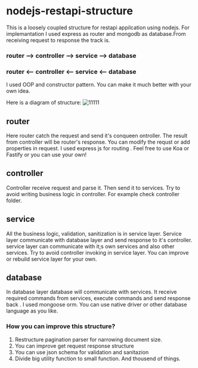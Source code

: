 # nodejs-restapi-structure

This is a loosely coupled structure for restapi appilcation using nodejs. For implemantation I used express as router and mongodb as database.From receiving request to response the track is.
### router --> controller --> service --> database
### router <-- controller <-- service <-- database

I used OOP and constructor pattern. You can make it much better with your own idea.

Here is a diagram of structure:
![11111](https://user-images.githubusercontent.com/117907109/206020988-1172006d-c9cf-498e-adaa-8f666ad87d68.png)


## router
Here router catch the request and send it's conqueen ontroller. The result from controller will be router's response. You can modify the requst or add properties in request. I used express js for routing . Feel free to use Koa or Fastify or you can use your own!


## controller
Controller receive request and parse it. Then send it to services. Try to avoid writing business logic in controller. For example check controller folder.

## service
All the business logic, validation, sanitization is in service layer. Service layer communicate with database layer and send response to it's controller. service layer can communicate with it;s own services and also other services. Try to avoid controller invoking in service layer. You can improve or rebuild service layer for your own.

## database
In database layer database will communicate with services. It receive required commands from services, execute commands and send response back . I used mongoose orm. You can use native driver or other database language as you like. 

### How you can improve this structure?
1. Restructure pagination parser for narrowing document size.
2. You can improve get request response structure
3. You can use json schema for validation and sanitazion 
4. Divide big utility function to small function. 
And thousend of things.
